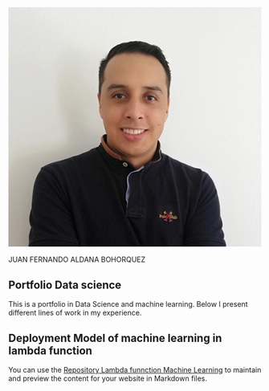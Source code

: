 
![profile images](docs/assets/foto2.PNG)

JUAN FERNANDO ALDANA BOHORQUEZ

## Portfolio Data science


This is a portfolio in Data Science and machine learning.
Below I present different lines of work in my experience.

## Deployment Model of machine learning in lambda function


You can use the [Repository Lambda funnction Machine Learning](https://github.com/jufaldanabo/Ml_lambda_function) to maintain and preview the content for your website in Markdown files.


